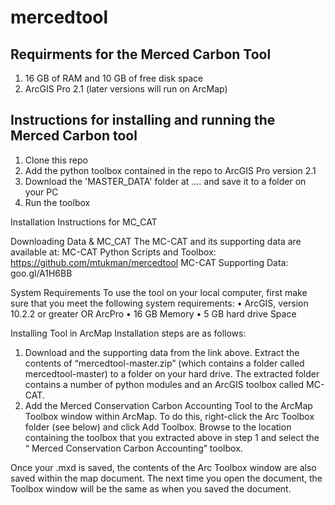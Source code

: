 # mercedtool

## Requirments for the Merced Carbon Tool
1.  16 GB of RAM and 10 GB of free disk space
2.  ArcGIS Pro 2.1 (later versions will run on ArcMap)


## Instructions for installing and running the Merced Carbon tool

1.  Clone this repo
2.  Add the python toolbox contained in the repo to ArcGIS Pro version 2.1
3.  Download the 'MASTER_DATA' folder at .... and save it to a folder on your PC
4.  Run the toolbox


Installation Instructions for MC_CAT

Downloading Data & MC_CAT
The MC-CAT and its supporting data are available at:
MC-CAT Python Scripts and Toolbox:
https://github.com/mtukman/mercedtool
MC-CAT Supporting Data:
	goo.gl/A1H6BB
  
System Requirements
To use the tool on your local computer, first make sure that you meet the following system requirements:
•	ArcGIS, version 10.2.2 or greater OR ArcPro
•	16 GB Memory
•	5 GB hard drive Space

Installing Tool in ArcMap
Installation steps are as follows:
1.	Download and the supporting data from the link above.  Extract the contents of “mercedtool-master.zip” (which contains a folder called mercedtool-master) to a folder on your hard drive.  The extracted folder contains a number of python modules and an ArcGIS toolbox called MC-CAT.
2.	Add the Merced Conservation Carbon Accounting Tool to the ArcMap Toolbox window within ArcMap.  To do this, right-click the Arc Toolbox folder (see below) and click Add Toolbox.  Browse to the location containing the toolbox that you extracted above in step 1 and select the “ Merced Conservation Carbon Accounting” toolbox.

Once your .mxd is saved, the contents of the Arc Toolbox window are also saved within the map document. The next time you open the document, the Toolbox window will be the same as when you saved the document.
